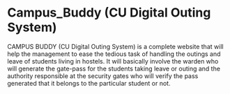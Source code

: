 # Campus_Buddy (CU Digital Outing System)
CAMPUS BUDDY (CU Digital Outing System) is a complete website that will help the management to ease the tedious task of handling the outings and leave of students living in hostels. It will basically involve the warden who will generate the gate-pass for the students taking leave or outing and the authority responsible at the security gates who will verify the pass generated that it belongs to the particular student or not.
